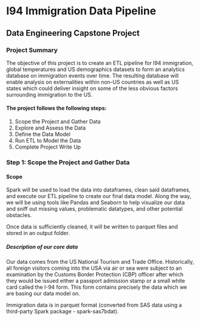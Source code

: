 # I94 Immigration Data Pipeline
## Data Engineering Capstone Project
### Project Summary
The objective of this project is to create an ETL pipeline for I94 immigration, global temperatures and US demographics datasets to form an analytics database on immigration events over time. The resulting database will enable analysis on externalities within non-US countries as well as US states which could deliver insight on some of the less obvious factors surrounding immigration to the US.

#### The project follows the following steps:

1. Scope the Project and Gather Data
2. Explore and Assess the Data
3. Define the Data Model
4. Run ETL to Model the Data
5. Complete Project Write Up
  
  
### Step 1: Scope the Project and Gather Data
#### Scope
Spark will be used to load the data into dataframes, clean said dataframes, and execute our ETL pipeline to create our final data model. Along the way, we will be using tools like Pandas and Seaborn to help visualize our data and sniff out missing values, problematic datatypes, and other potential obstacles.  

Once data is sufficiently cleaned, it will be written to parquet files and stored in an output folder.  


##### Description of our core data
Our data comes from the US National Tourism and Trade Office. Historically, all foreign visitors coming into the USA via air or sea were subject to an examination by the Customs Border Protection (CBP) officer after which they would be issued either a passport admission stamp or a small white card called the I-94 form. This form contains precisely the data which we are basing our data model on.  

Immigration data is in parquet format (converted from SAS data using a third-party Spark package - spark-sas7bdat).
